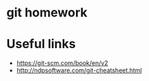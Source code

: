 # git homework

# Useful links

* https://git-scm.com/book/en/v2
* http://ndpsoftware.com/git-cheatsheet.html
